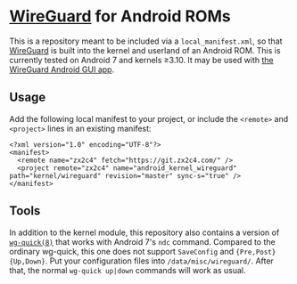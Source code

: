 [WireGuard](https://www.wireguard.com/) for Android ROMs
==========================

This is a repository meant to be included via a `local_manifest.xml`, so that [WireGuard](https://www.wireguard.com/) is built into the kernel and userland of an Android ROM. This is currently tested on Android 7 and kernels ≥3.10. It may be used with [the WireGuard Android GUI app](https://play.google.com/apps/testing/com.wireguard.android).

Usage
-----

Add the following local manifest to your project, or include the `<remote>` and `<project>` lines in an existing manifest:

```
<?xml version="1.0" encoding="UTF-8"?>
<manifest>
  <remote name="zx2c4" fetch="https://git.zx2c4.com/" />
  <project remote="zx2c4" name="android_kernel_wireguard" path="kernel/wireguard" revision="master" sync-s="true" />
</manifest>
```

Tools
-----

In addition to the kernel module, this repository also contains a version of [`wg-quick(8)`](https://git.zx2c4.com/WireGuard/about/src/tools/wg-quick.8) that works with Android 7's `ndc` command. Compared to the ordinary wg-quick, this one does not support `SaveConfig` and `{Pre,Post}{Up,Down}`. Put your configuration files into `/data/misc/wireguard/`. After that, the normal `wg-quick up|down` commands will work as usual.
